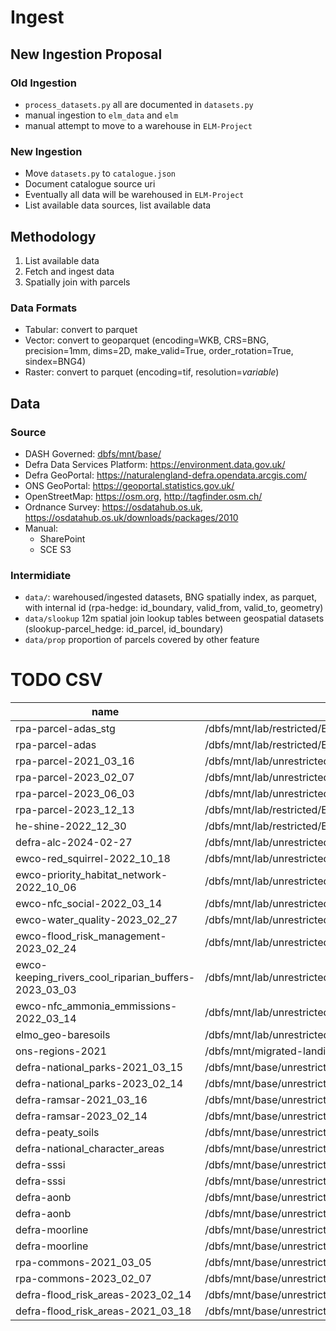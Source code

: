 # Ingest

## New Ingestion Proposal
### Old Ingestion
- `process_datasets.py` all are documented in `datasets.py`
- manual ingestion to `elm_data` and `elm`
- manual attempt to move to a warehouse in `ELM-Project`
### New Ingestion
- Move `datasets.py` to `catalogue.json`
- Document catalogue source uri
- Eventually all data will be warehoused in `ELM-Project`
- List available data sources, list available data




## Methodology
1. List available data
2. Fetch and ingest data
3. Spatially join with parcels

### Data Formats
- Tabular: convert to parquet
- Vector: convert to geoparquet (encoding=WKB, CRS=BNG, precision=1mm, dims=2D, make_valid=True, order_rotation=True, sindex=BNG4)
- Raster: convert to parquet (encoding=tif, resolution=_variable_)

## Data
### Source
- DASH Governed: [dbfs/mnt/base/](dbfs:/mnt/base/)
- Defra Data Services Platform: https://environment.data.gov.uk/
- Defra GeoPortal: https://naturalengland-defra.opendata.arcgis.com/
- ONS GeoPortal: https://geoportal.statistics.gov.uk/
- OpenStreetMap: https://osm.org, http://tagfinder.osm.ch/
- Ordnance Survey: https://osdatahub.os.uk, https://osdatahub.os.uk/downloads/packages/2010
- Manual:
  - SharePoint
  - SCE S3

### Intermidiate
- `data/`: warehoused/ingested datasets, BNG spatially index, as parquet, with internal id  (rpa-hedge: id_boundary, valid_from, valid_to, geometry)
- `data/slookup` 12m spatial join lookup tables between geospatial datasets  (slookup-parcel_hedge: id_parcel, id_boundary)
- `data/prop` proportion of parcels covered by other feature



# TODO CSV
| name | path |
|---|---|
| rpa-parcel-adas_stg | /dbfs/mnt/lab/restricted/ELM-Project/stg/rpa-parcel-adas.parquet |
| rpa-parcel-adas | /dbfs/mnt/lab/restricted/ELM-Project/ods/rpa-parcel-adas.parquet |
| rpa-parcel-2021_03_16 | /dbfs/mnt/lab/unrestricted/elm_data/rpa/reference_parcels/2021_03_16.parquet |
| rpa-parcel-2023_02_07 | /dbfs/mnt/lab/unrestricted/elm_data/rpa/reference_parcels/2023_02_07.parquet |
| rpa-parcel-2023_06_03 | /dbfs/mnt/lab/unrestricted/elm_data/rpa/reference_parcels/2023_06_03.geoparquet |
| rpa-parcel-2023_12_13 | /dbfs/mnt/lab/restricted/ELM-Project/ods/rpa-parcel-2023_12_13.parquet |
| he-shine-2022_12_30 | /dbfs/mnt/lab/restricted/ELM-Project/stg/he-shine-2022_12_30.parquet |
| defra-alc-2024-02-27 | /dbfs/mnt/lab/unrestricted/elm_data/defra/alc/ALC_BMV_UNION_Merge_3b.shp |
| ewco-red_squirrel-2022_10_18 | /dbfs/mnt/lab/unrestricted/elm_data/ewco/red_squirrel/2022_10_18/EWCO_Biodiversity___Priority_Species___Red_Squirrel___Woodland_Creation.shp |
| ewco-priority_habitat_network-2022_10_06 | /dbfs/mnt/lab/unrestricted/elm_data/ewco/priority_habitat_network/2022_10_06/EWCO_Biodiversity___Priority_Habitat_Network.shp |
| ewco-nfc_social-2022_03_14 | /dbfs/mnt/lab/unrestricted/elm_data/ewco/nfc_social/2022_03_14/EWCO___NfC_Social.shp |
| ewco-water_quality-2023_02_27 | /dbfs/mnt/lab/unrestricted/elm_data/ewco/water_quality/2023_02_27/EWCO__E2_80_93_Water_Quality.shp |
| ewco-flood_risk_management-2023_02_24 | /dbfs/mnt/lab/unrestricted/elm_data/ewco/flood_risk_management/2023_02_24/EWCO___Flood_Risk_Management.shp |
| ewco-keeping_rivers_cool_riparian_buffers-2023_03_03 | /dbfs/mnt/lab/unrestricted/elm_data/ewco/keeping_rivers_cool_riparian_buffers/2023_03_03/EWCO___Keeping_Rivers_Cool_Riparian_Buffers.shp |
| ewco-nfc_ammonia_emmissions-2022_03_14 | /dbfs/mnt/lab/unrestricted/elm_data/ewco/nfc_ammonia_emmissions/2022_03_14/EWCO___NfC_Ammonia_Emissions_Capture_for_SSSI_Protection.shp |
| elmo_geo-baresoils | /dbfs/mnt/lab/unrestricted/elm/elmo/baresoil/tiles.parquet |
| ons-regions-2021 | /dbfs/mnt/migrated-landing/Office of National Statistics/Regions__December_2021__EN_BFC.geojson |
| defra-national_parks-2021_03_15 | /dbfs/mnt/base/unrestricted/source_defra_data_services_platform/dataset_national_parks/format_SHP_national_parks/SNAPSHOT_2021_03_15_national_parks/National_Parks_England.shp |
| defra-national_parks-2023_02_14 | /dbfs/mnt/base/unrestricted/source_defra_data_services_platform/dataset_national_parks/format_SHP_national_parks/SNAPSHOT_2023_02_14_national_parks/National_Parks_England.shp |
| defra-ramsar-2021_03_16 | /dbfs/mnt/base/unrestricted/source_defra_data_services_platform/dataset_ramsar/format_SHP_ramsar/SNAPSHOT_2021_03_16_ramsar/Ramsar_England.shp |
| defra-ramsar-2023_02_14 | /dbfs/mnt/base/unrestricted/source_defra_data_services_platform/dataset_ramsar/format_SHP_ramsar/SNAPSHOT_2023_02_14_ramsar/Ramsar_England.shp |
| defra-peaty_soils | /dbfs/mnt/base/unrestricted/source_defra_data_services_platform/dataset_peaty_soils/format_GPKG_peaty_soils/SNAPSHOT_2021_03_24_peaty_soils/refdata_owner.peaty_soils_location.gpkg |
| defra-national_character_areas | /dbfs/mnt/base/unrestricted/source_defra_data_services_platform/dataset_national_character_areas/format_SHP_national_character_areas/SNAPSHOT_2021_03_29_national_character_areas/National_Character_Areas___Natural_England.shp |
| defra-sssi | /dbfs/mnt/base/unrestricted/source_defra_data_services_platform/dataset_sites_of_special_scientific_interest/format_SHP_sites_of_special_scientific_interest/SNAPSHOT_2021_03_17_sites_of_special_scientific_interest/Sites_of_Special_Scientific_Interest_England.shp |
| defra-sssi | /dbfs/mnt/base/unrestricted/source_defra_data_services_platform/dataset_sites_of_special_scientific_interest/format_SHP_sites_of_special_scientific_interest/SNAPSHOT_2023_02_14_sites_of_special_scientific_interest/Sites_of_Special_Scientific_Interest_England.shp |
| defra-aonb | /dbfs/mnt/base/unrestricted/source_defra_data_services_platform/dataset_areas_of_outstanding_natural_beauty/format_SHP_areas_of_outstanding_natural_beauty/SNAPSHOT_2021_03_15_areas_of_outstanding_natural_beauty/Areas_of_Outstanding_Natural_Beauty_England.shp |
| defra-aonb | /dbfs/mnt/base/unrestricted/source_defra_data_services_platform/dataset_areas_of_outstanding_natural_beauty/format_SHP_areas_of_outstanding_natural_beauty/SNAPSHOT_2023_02_14_areas_of_outstanding_natural_beauty/Areas_of_Outstanding_Natural_Beauty_England.shp |
| defra-moorline | /dbfs/mnt/base/unrestricted/source_rpa_spatial_data_mart/dataset_lfa_and_moorland_line/format_GPKG_lfa_and_moorland_line/SNAPSHOT_2021_03_03_lfa_and_moorland_line/refdata_owner.lfa.gpkg |
| defra-moorline | /dbfs/mnt/base/unrestricted/source_rpa_spatial_data_mart/dataset_lfa_and_moorland_line/format_GPKG_lfa_and_moorland_line/SNAPSHOT_2023_02_07_lfa_and_moorland_line/refdata_owner.lfa.zip/refdata_owner.lfa/refdata_owner.lfa.gpkg |
| rpa-commons-2021_03_05 | /dbfs/mnt/base/unrestricted/source_rpa_spatial_data_mart/dataset_registered_common_land_bps_layer/format_GPKG_registered_common_land_bps_layer/SNAPSHOT_2021_03_05_registered_common_land_bps_layer/RCL.gpkg |
| rpa-commons-2023_02_07 | /dbfs/mnt/base/unrestricted/source_rpa_spatial_data_mart/dataset_registered_common_land_bps_layer/format_GPKG_registered_common_land_bps_layer/SNAPSHOT_2023_02_07_registered_common_land_bps_layer/refdata_owner.rcl.zip/refdata_owner.rcl/refdata_owner.rcl.gpkg |
| defra-flood_risk_areas-2023_02_14 | /dbfs/mnt/base/unrestricted/source_defra_data_services_platform/dataset_flood_risk_areas/format_SHP_flood_risk_areas/SNAPSHOT_2023_02_14_flood_risk_areas/Flood_Risk_Areas.shp |
| defra-flood_risk_areas-2021_03_18 | /dbfs/mnt/base/unrestricted/source_defra_data_services_platform/dataset_flood_risk_areas/format_SHP_flood_risk_areas/SNAPSHOT_2021_03_18_flood_risk_areas/Flood_Risk_Areas.shp |
